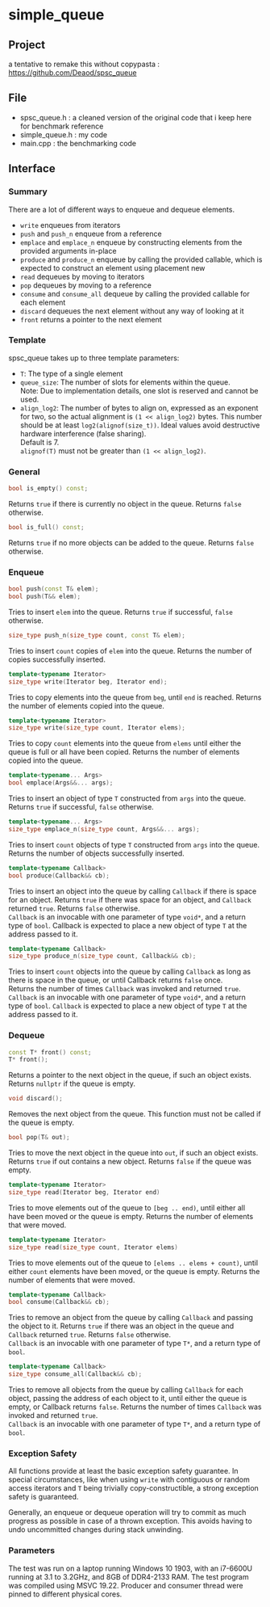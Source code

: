 # simple_queue

## Project

a tentative to remake this without copypasta :
https://github.com/Deaod/spsc_queue

## File

* spsc_queue.h : a cleaned version of the original code that i keep here for benchmark reference
* simple_queue.h : my code
* main.cpp : the benchmarking code


## Interface
### Summary
There are a lot of different ways to enqueue and dequeue elements.
* `write` enqueues from iterators
* `push` and `push_n` enqueue from a reference
* `emplace` and `emplace_n` enqueue by constructing elements from the provided arguments in-place
* `produce` and `produce_n` enqueue by calling the provided callable, which is expected to construct an element using placement new
* `read` dequeues by moving to iterators
* `pop` dequeues by moving to a reference
* `consume` and `consume_all` dequeue by calling the provided callable for each element
* `discard` dequeues the next element without any way of looking at it
* `front` returns a pointer to the next element


### Template
spsc_queue takes up to three template parameters:
* `T`: The type of a single element
* `queue_size`: The number of slots for elements within the queue.  
  Note: Due to implementation details, one slot is reserved and
  cannot be used.
* `align_log2`: The number of bytes to align on, expressed as an exponent for
  two, so the actual alignment is `(1 << align_log2)` bytes. This
  number should be at least `log2(alignof(size_t))`. Ideal values
  avoid destructive hardware interference (false sharing).  
  Default is 7.  
  `alignof(T)` must not be greater than `(1 << align_log2)`.

### General
```c++
bool is_empty() const;
```
Returns `true` if there is currently no object in the queue. Returns `false` otherwise.

```c++
bool is_full() const;
```
Returns `true` if no more objects can be added to the queue. Returns `false` otherwise.

### Enqueue
```c++
bool push(const T& elem);
bool push(T&& elem);
```
Tries to insert `elem` into the queue. Returns `true` if successful, `false` otherwise.

```c++
size_type push_n(size_type count, const T& elem);
```
Tries to insert `count` copies of `elem` into the queue. Returns the number of copies successfully inserted.

```c++
template<typename Iterator>
size_type write(Iterator beg, Iterator end);
```
Tries to copy elements into the queue from `beg`, until `end` is reached. Returns the number of elements copied into the queue.

```c++
template<typename Iterator>
size_type write(size_type count, Iterator elems);
```
Tries to copy `count` elements into the queue from `elems` until either the queue is full or all have been copied. Returns the number of elements copied into the queue.

```c++
template<typename... Args>
bool emplace(Args&&... args);
```
Tries to insert an object of type `T` constructed from `args` into the queue. Returns `true` if successful, `false` otherwise.

```c++
template<typename... Args>
size_type emplace_n(size_type count, Args&&... args);
```
Tries to insert `count` objects of type `T` constructed from `args` into the queue. Returns the number of objects successfully inserted.

```c++
template<typename Callback>
bool produce(Callback&& cb);
```
Tries to insert an object into the queue by calling `Callback` if there is space for an object. Returns `true` if there was space for an object, and `Callback` returned `true`. Returns `false` otherwise.  
`Callback` is an invocable with one parameter of type `void*`, and a return type of `bool`. Callback is expected to place a new object of type `T` at the address passed to it.

```c++
template<typename Callback>
size_type produce_n(size_type count, Callback&& cb);
```
Tries to insert `count` objects into the queue by calling `Callback` as long as there is space in the queue, or until Callback returns `false` once.  
Returns the number of times `Callback` was invoked and returned `true`.  
`Callback` is an invocable with one parameter of type `void*`, and a return type of `bool`. `Callback` is expected to place a new object of type `T` at the address passed to it.

### Dequeue
```c++
const T* front() const;
T* front();
```
Returns a pointer to the next object in the queue, if such an object exists. Returns `nullptr` if the queue is empty.

```c++
void discard();
```
Removes the next object from the queue. This function must not be called if the queue is empty.

```c++
bool pop(T& out);
```
Tries to move the next object in the queue into `out`, if such an object exists. Returns `true` if out contains a new object. Returns `false` if the queue was empty.

```c++
template<typename Iterator>
size_type read(Iterator beg, Iterator end)
```
Tries to move elements out of the queue to `[beg .. end)`, until either all have been moved or the queue is empty. Returns the number of elements that were moved.

```c++
template<typename Iterator>
size_type read(size_type count, Iterator elems)
```
Tries to move elements out of the queue to `[elems .. elems + count)`, until either `count` elements have been moved, or the queue is empty. Returns the number of elements that were moved.

```c++
template<typename Callback>
bool consume(Callback&& cb);
```
Tries to remove an object from the queue by calling `Callback` and passing the object to it. Returns `true` if there was an object in the queue and `Callback` returned `true`. Returns `false` otherwise.  
`Callback` is an invocable with one parameter of type `T*`, and a return type of `bool`.

```c++
template<typename Callback>
size_type consume_all(Callback&& cb);
```
Tries to remove all objects from the queue by calling `Callback` for each object, passing the address of each object to it, until either the queue is empty, or Callback returns `false`. Returns the number of times `Callback` was invoked and returned `true`.  
`Callback` is an invocable with one parameter of type `T*`, and a return type of `bool`.

### Exception Safety
All functions provide at least the basic exception safety guarantee. In special circumstances, like when using `write` with contiguous or random access iterators and `T` being trivially copy-constructible, a strong exception safety is guaranteed.

Generally, an enqueue or dequeue operation will try to commit as much progress as possible in case of a thrown exception. This avoids having to undo uncommitted changes during stack unwinding.

### Parameters
The test was run on a laptop running Windows 10 1903, with an i7-6600U running at 3.1 to 3.2GHz, and 8GB of DDR4-2133 RAM. The test program was compiled using MSVC 19.22. Producer and consumer thread were pinned to different physical cores.
